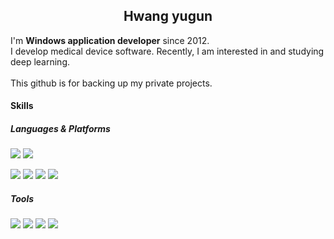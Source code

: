 <h2 align="center"> Hwang yugun</h2>

<p>
  I'm <b>Windows application developer</b> since 2012.<br/>
  I develop medical device software. Recently, I am interested in and studying deep learning.<br/>
  <br/>
  This github is for backing up my private projects.<br/>
</p>

#### Skills
##### Languages & Platforms
<p>
  <img src="https://img.shields.io/badge/C++-00599C?style=flat-square&logo=Cplusplus&logoColor=white"/>
  <img src="https://img.shields.io/badge/Python-3776AB?style=flat-square&logo=Python&logoColor=white"/>
</p>
<p>
  <img src="https://img.shields.io/badge/Qt-41CD52?style=flat-square&logo=Qt&logoColor=white"/> 
  <img src="https://img.shields.io/badge/Tensorflow-FF6F00?style=flat-square&logo=Tensorflow&logoColor=white"/>
  <img src="https://img.shields.io/badge/OpenCV-5C3EE8?style=flat-square&logo=OpenCV&logoColor=white"/>
  <img src="https://img.shields.io/badge/OpenGL-5586A4?style=flat-square&logo=OpenGL&logoColor=white"/>
</p>

##### Tools
<p>
  <img src="https://img.shields.io/badge/Visual Studio-5C2D91?style=flat-square&logo=Visual Studio&logoColor=white"/>
  <img src="https://img.shields.io/badge/CMake-064F8C?style=flat-square&logo=CMake&logoColor=white"/>
  <img src="https://img.shields.io/badge/Anaconda-44A833?style=flat-square&logo=Anaconda&logoColor=white"/>
  <img src="https://img.shields.io/badge/Git-F05032?style=flat-square&logo=Git&logoColor=white"/>
</p>
